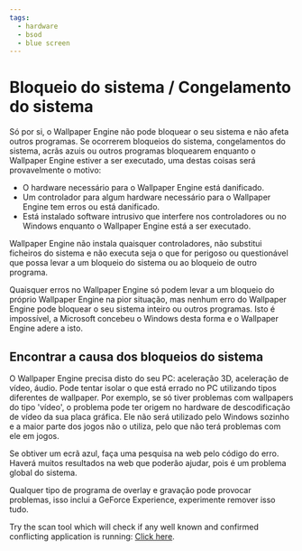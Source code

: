 ```yaml
---
tags:
  - hardware
  - bsod
  - blue screen
---
```


# Bloqueio do sistema / Congelamento do sistema
Só por si, o Wallpaper Engine não pode bloquear o seu sistema e não afeta outros programas. Se ocorrerem bloqueios do sistema, congelamentos do sistema, acrãs azuis ou outros programas bloquearem enquanto o Wallpaper Engine estiver a ser executado, uma destas coisas será provavelmente o motivo:

* O hardware necessário para o Wallpaper Engine está danificado.
* Um controlador para algum hardware necessário para o Wallpaper Engine tem erros ou está danificado.
* Está instalado software intrusivo que interfere nos controladores ou no Windows enquanto o Wallpaper Engine está a ser executado.

Wallpaper Engine não instala quaisquer controladores, não substitui ficheiros do sistema e não executa seja o que for perigoso ou questionável que possa levar a um bloqueio do sistema ou ao bloqueio de outro programa.

Quaisquer erros no Wallpaper Engine só podem levar a um bloqueio do próprio Wallpaper Engine na pior situação, mas nenhum erro do Wallpaper Engine pode bloquear o seu sistema inteiro ou outros programas. Isto é impossível, a Microsoft concebeu o Windows desta forma e o Wallpaper Engine adere a isto.

## Encontrar a causa dos bloqueios do sistema
O Wallpaper Engine precisa disto do seu PC: aceleração 3D, aceleração de vídeo, áudio. Pode tentar isolar o que está errado no PC utilizando tipos diferentes de wallpaper. Por exemplo, se só tiver problemas com wallpapers do tipo 'vídeo', o problema pode ter origem no hardware de descodificação de vídeo da sua placa gráfica. Ele não será utilizado pelo Windows sozinho e a maior parte dos jogos não o utiliza, pelo que não terá problemas com ele em jogos.

Se obtiver um ecrã azul, faça uma pesquisa na web pelo código do erro. Haverá muitos resultados na web que poderão ajudar, pois é um problema global do sistema.

Qualquer tipo de programa de overlay e gravação pode provocar problemas, isso inclui a GeForce Experience, experimente remover isso tudo.

Try the scan tool which will check if any well known and confirmed conflicting application is running: [Click here](/debug/scantool_support.html).